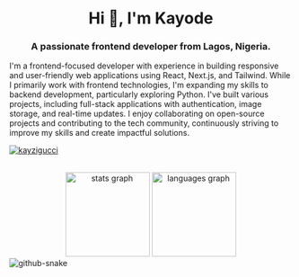 <h1 align="center">Hi 👋, I'm Kayode</h1>
<h3 align="center">A passionate frontend developer from Lagos, Nigeria.</h3>

I'm a frontend-focused developer with experience in building responsive and user-friendly web applications using React, Next.js, and Tailwind. While I primarily work with frontend technologies, I'm expanding my skills to backend development, particularly exploring Python. I've built various projects, including full-stack applications with authentication, image storage, and real-time updates. I enjoy collaborating on open-source projects and contributing to the tech community, continuously striving to improve my skills and create impactful solutions.

<p align="left"> <a href="https://twitter.com/kayzigucci" target="blank"><img src="https://img.shields.io/twitter/follow/kayzigucci?logo=twitter&style=for-the-badge" alt="kayzigucci" /></a> </p>

<br clear="both">

<div align='center'>
  <img src="https://github-readme-stats.vercel.app/api?username=KAYZI2HIGH&hide_title=false&hide_rank=false&show_icons=true&include_all_commits=true&count_private=true&disable_animations=false&theme=dracula&locale=en&hide_border=false" height="150" alt="stats graph"  />
  <img src="https://github-readme-stats.vercel.app/api/top-langs?username=KAYZI2HIGH&locale=en&hide_title=false&layout=compact&card_width=320&langs_count=5&theme=dracula&hide_border=false" height="150" alt="languages graph"  />
</div>



<picture>
  <source media="(prefers-color-scheme: dark)" srcset="https://raw.githubusercontent.com/tobiasmeyhoefer/tobiasmeyhoefer/output/github-snake-dark.svg" />
  <source media="(prefers-color-scheme: light)" srcset="https://raw.githubusercontent.com/tobiasmeyhoefer/tobiasmeyhoefer/output/github-snake.svg" />
  <img alt="github-snake" src="https://raw.githubusercontent.com/tobiasmeyhoefer/tobiasmeyhoefer/output/github-snake.svg" />
</picture>
